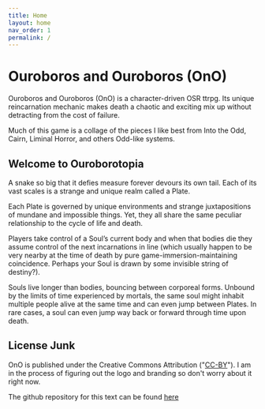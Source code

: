```yaml
---
title: Home
layout: home
nav_order: 1
permalink: /
---
```


# **Ouroboros and Ouroboros (OnO)**

<p>Ouroboros and Ouroboros (OnO) is a character-driven OSR ttrpg. Its unique reincarnation mechanic makes death a chaotic and exciting mix up without detracting from the cost of failure.</p>

<p>Much of this game is a collage of the pieces I like best from Into the Odd, Cairn, Liminal Horror, and others Odd-like systems.</p>

## Welcome to Ouroborotopia

<p>A snake so big that it defies measure forever devours its own tail. Each of its vast scales is a strange and unique realm called a Plate.</p>
<p>​Each Plate is governed by unique environments and strange juxtapositions of mundane and impossible things. Yet, they all share the same peculiar relationship to the cycle of life and death.</p>
<p>Players take control of a Soul’s current body and when that bodies die they assume control of the next incarnations in line (which usually happen to be very nearby at the time of death by pure game-immersion-maintaining coincidence. Perhaps your Soul is drawn by some invisible string of destiny?).</p>
<p>Souls live longer than bodies, bouncing between corporeal forms. Unbound by the limits of time experienced by mortals, the same soul might inhabit multiple people alive at the same time and can even jump between Plates. In rare cases, a soul can even jump way back or forward through time upon death.</p>

## License Junk
OnO is published under the Creative Commons Attribution ("[CC-BY](https://creativecommons.org/licenses/by/2.0/)"). I am in the process of figuring out the logo and branding so don't worry about it right now.

The github repository for this text can be found [here](https://github.com/alicepow/OnO)
